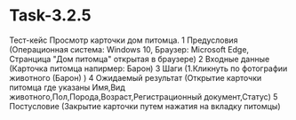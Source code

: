 # Task-3.2.5
Тест-кейс Просмотр карточки дом питомца.
1 Предусловия (Операционная система: Windows 10, Браузер: Microsoft Edge, Странцица "Дом питомца" открытая в браузере)
2 Входные данные (Карточка питомца напирмер: Барон)
3 Шаги (1.Кликнуть по фотографии животного (Барон) )
4 Ожидаемый результат (Открытие карточки питомца где указаны Имя,Вид животного,Пол,Порода,Возраст,Регистрационный документ,Статус)
5 Постусловие (Закрытие карточки путем нажатия на вкладку питомцы)
